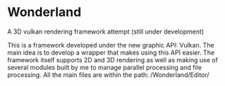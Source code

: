 # Wonderland
A 3D vulkan rendering framework attempt
(still under development)

This is a framework developed under the new graphic API: Vulkan. The main idea is to develop a wrapper that makes using this API easier. The framework itself supports 2D and 3D rendering as well as making use of several modules built by me to manage parallel processing and file processing.
All the main files are within the path: /Wonderland/Editor/
